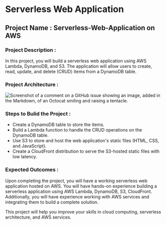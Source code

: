 # Serverless Web Application
## Project Name : Serverless-Web-Application on AWS

### Project Description :
In this project, you will build a serverless web application using   AWS Lambda, DynamoDB, and S3. The application will allow users to create, read, update, and delete (CRUD) items from a DynamoDB table.

### Project Architecture :

![Screenshot of a comment on a GitHub issue showing an image, added in the Markdown, of an Octocat smiling and raising a tentacle.](https://user-images.githubusercontent.com/66474973/228492073-5cd3d975-3439-4ce4-b109-fb33997df3c3.png)


### Steps to Bulid the Project  :

* Create a DynamoDB table to store the items. 
* Build a Lambda function to handle the CRUD operations on the DynamoDB table. 
* Use S3 to store and host the web application's static files (HTML, CSS, and JavaScript). 
* Create a CloudFront distribution to serve the S3-hosted static files with low latency.

### Expected Outcomes  :

Upon completing the project, you will have a working serverless web application hosted on AWS.
You will have hands-on experience building a serverless application using AWS Lambda, DynamoDB, S3, CloudFront.
Additionally, you will have experience working with AWS services and integrating them to build a complete solution.

This project will help you improve your skills in cloud computing, serverless architecture, and AWS services.

